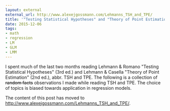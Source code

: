 ```yaml
---
layout: external 
external_url: http://www.alexejgossmann.com/Lehmanns_TSH_and_TPE/
title: '"Testing Statistical Hypotheses" and "Theory of Point Estimation" impressions'
date: 2015-12-06
tags:
- math
- regression
- LM
- GLM
- LMM
---
```


I spent much of the last two months reading Lehmann & Romano "Testing Statistical Hypotheses" (3rd ed.) and Lehmann & Casella "Theory of Point Estimation" (2nd ed.), abbr. TSH and TPE. The following is a collection of ~~random facts~~ observations I made while reading TSH and TPE. The choice of topics is biased towards application in regression models.

The content of this post has moved to <http://www.alexejgossmann.com/Lehmanns_TSH_and_TPE/>.

